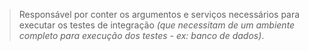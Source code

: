 > Responsável por conter os argumentos e serviços necessários para executar os testes de integração _(que necessitam de um ambiente completo para execução dos testes - ex: banco de dados)_.